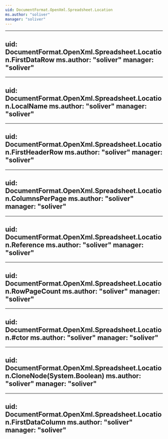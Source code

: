 ```yaml
---
uid: DocumentFormat.OpenXml.Spreadsheet.Location
ms.author: "soliver"
manager: "soliver"
---
```


---
uid: DocumentFormat.OpenXml.Spreadsheet.Location.FirstDataRow
ms.author: "soliver"
manager: "soliver"
---

---
uid: DocumentFormat.OpenXml.Spreadsheet.Location.LocalName
ms.author: "soliver"
manager: "soliver"
---

---
uid: DocumentFormat.OpenXml.Spreadsheet.Location.FirstHeaderRow
ms.author: "soliver"
manager: "soliver"
---

---
uid: DocumentFormat.OpenXml.Spreadsheet.Location.ColumnsPerPage
ms.author: "soliver"
manager: "soliver"
---

---
uid: DocumentFormat.OpenXml.Spreadsheet.Location.Reference
ms.author: "soliver"
manager: "soliver"
---

---
uid: DocumentFormat.OpenXml.Spreadsheet.Location.RowPageCount
ms.author: "soliver"
manager: "soliver"
---

---
uid: DocumentFormat.OpenXml.Spreadsheet.Location.#ctor
ms.author: "soliver"
manager: "soliver"
---

---
uid: DocumentFormat.OpenXml.Spreadsheet.Location.CloneNode(System.Boolean)
ms.author: "soliver"
manager: "soliver"
---

---
uid: DocumentFormat.OpenXml.Spreadsheet.Location.FirstDataColumn
ms.author: "soliver"
manager: "soliver"
---
